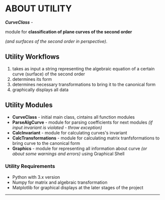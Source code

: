 # ABOUT UTILITY #
***CurveClass*** -

 module for __classification of plane curves of the second order__ 

*(and surfaces of the second order in perspective)*.

## Utility Workflows ##
1. takes as input a string representing the algebraic equation of a certain curve (surface) of the second order
2. determines its form
3. determines necessary transformations to bring it to the canonical form
4. graphically displays all data

## Utility Modules ##
- __CurveClass__ - initial main class, cintains all function modules
- __ParseAlgCurve__ - module for parsing coefficients for next modules *(if input invariant is violated - throw exception)*
- __CalcInvariant__ - module for calculating curves's invariant
- __CalcTransformations__ - module for calculating matrix tranfsformations to bring curve to the canonical form
- __Graphics__ - module for representing all information about curve *(or about some warnings and errors)* using Graphical Shell

### Utility Requirements ##
- Python with 3.x version
- Numpy for matrix and algebraic transformation
- Matplotlib for graphical displays at the later stages of the project

---

